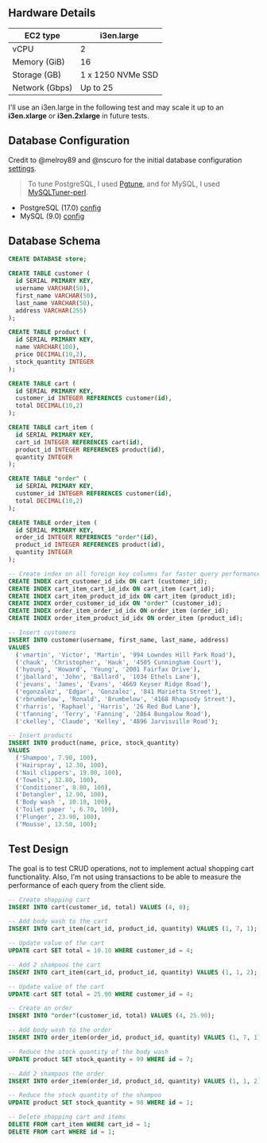 ## Hardware Details

| EC2 type       | i3en.large        |
| -------------- | ----------------- |
| vCPU           | 2                 |
| Memory (GiB)   | 16                |
| Storage (GB)   | 1 x 1250 NVMe SSD |
| Network (Gbps) | Up to 25          |

I'll use an i3en.large in the following test and may scale it up to an **i3en.xlarge** or **i3en.2xlarge** in future tests.

## Database Configuration

Credit to @melroy89 and @nscuro for the initial database configuration [settings](https://github.com/antonputra/tutorials/issues/307).

> To tune PostgreSQL, I used [Pgtune](https://pgtune.leopard.in.ua/), and for MySQL, I used [MySQLTuner-perl](https://github.com/major/MySQLTuner-perl).

- PostgreSQL (17.0) [config](postgresql.conf)
- MySQL (9.0) [config](50-server.cnf)

## Database Schema

```sql
CREATE DATABASE store;

CREATE TABLE customer (
  id SERIAL PRIMARY KEY,
  username VARCHAR(50),
  first_name VARCHAR(50),
  last_name VARCHAR(50),
  address VARCHAR(255)
);

CREATE TABLE product (
  id SERIAL PRIMARY KEY,
  name VARCHAR(100),
  price DECIMAL(10,2),
  stock_quantity INTEGER
);

CREATE TABLE cart (
  id SERIAL PRIMARY KEY,
  customer_id INTEGER REFERENCES customer(id),
  total DECIMAL(10,2)
);

CREATE TABLE cart_item (
  id SERIAL PRIMARY KEY,
  cart_id INTEGER REFERENCES cart(id),
  product_id INTEGER REFERENCES product(id),
  quantity INTEGER
);

CREATE TABLE "order" (
  id SERIAL PRIMARY KEY,
  customer_id INTEGER REFERENCES customer(id),
  total DECIMAL(10,2)
);

CREATE TABLE order_item (
  id SERIAL PRIMARY KEY,
  order_id INTEGER REFERENCES "order"(id),
  product_id INTEGER REFERENCES product(id),
  quantity INTEGER
);

-- Create index on all foreign key columns for faster query performance.
CREATE INDEX cart_customer_id_idx ON cart (customer_id);
CREATE INDEX cart_item_cart_id_idx ON cart_item (cart_id);
CREATE INDEX cart_item_product_id_idx ON cart_item (product_id);
CREATE INDEX order_customer_id_idx ON "order" (customer_id);
CREATE INDEX order_item_order_id_idx ON order_item (order_id);
CREATE INDEX order_item_product_id_idx ON order_item (product_id);

-- Insert customers
INSERT INTO customer(username, first_name, last_name, address)
VALUES
  ('vmartin', 'Victor', 'Martin', '994 Lowndes Hill Park Road'),
  ('chauk', 'Christopher', 'Hauk', '4505 Cunningham Court'),
  ('hyoung', 'Howard', 'Young', '2001 Fairfax Drive'),
  ('jballard', 'John', 'Ballard', '1034 Ethels Lane'),
  ('jevans', 'James', 'Evans', '4669 Keyser Ridge Road'),
  ('egonzalez', 'Edgar', 'Gonzalez', '841 Marietta Street'),
  ('rbrumbelow', 'Ronald', 'Brumbelow', '4168 Rhapsody Street'),
  ('rharris', 'Raphael', 'Harris', '26 Red Bud Lane'),
  ('tfanning', 'Terry', 'Fanning', '2864 Bungalow Road'),
  ('ckelley', 'Claude', 'Kelley', '4896 Jarvisville Road');

-- Insert products
INSERT INTO product(name, price, stock_quantity)
VALUES
  ('Shampoo', 7.90, 100),
  ('Hairspray', 12.30, 100),
  ('Nail clippers', 19.00, 100),
  ('Towels', 32.80, 100),
  ('Conditioner', 8.80, 100),
  ('Detangler', 12.90, 100),
  ('Body wash ', 10.10, 100),
  ('Toilet paper ', 6.70, 100),
  ('Plunger', 23.90, 100),
  ('Mousse', 13.50, 100);
```

## Test Design

The goal is to test CRUD operations, not to implement actual shopping cart functionality. Also, I'm not using transactions to be able to measure the performance of each query from the client side.

```sql
-- Create shopping cart
INSERT INTO cart(customer_id, total) VALUES (4, 0);

-- Add body wash to the cart
INSERT INTO cart_item(cart_id, product_id, quantity) VALUES (1, 7, 1);

-- Update value of the cart
UPDATE cart SET total = 10.10 WHERE customer_id = 4;

-- Add 2 shampoos the cart
INSERT INTO cart_item(cart_id, product_id, quantity) VALUES (1, 1, 2);

-- Update value of the cart
UPDATE cart SET total = 25.90 WHERE customer_id = 4;

-- Create an order
INSERT INTO "order"(customer_id, total) VALUES (4, 25.90);

-- Add body wash to the order
INSERT INTO order_item(order_id, product_id, quantity) VALUES (1, 7, 1);

-- Reduce the stock quantity of the body wash
UPDATE product SET stock_quantity = 99 WHERE id = 7;

-- Add 2 shampoos the order
INSERT INTO order_item(order_id, product_id, quantity) VALUES (1, 1, 2);

-- Reduce the stock quantity of the shampoo
UPDATE product SET stock_quantity = 98 WHERE id = 1;

-- Delete shopping cart and items
DELETE FROM cart_item WHERE cart_id = 1;
DELETE FROM cart WHERE id = 1;
```
